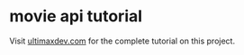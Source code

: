 # movie api tutorial

Visit [ultimaxdev.com](https://ultimaxdev.com/a-movies-search-web-app-using-api/) for the complete tutorial on this project.
